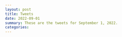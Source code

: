 ```yaml
---
layout: post
title: Tweets
date: 2022-09-01
summary: These are the tweets for September 1, 2022.
categories:
---
```


